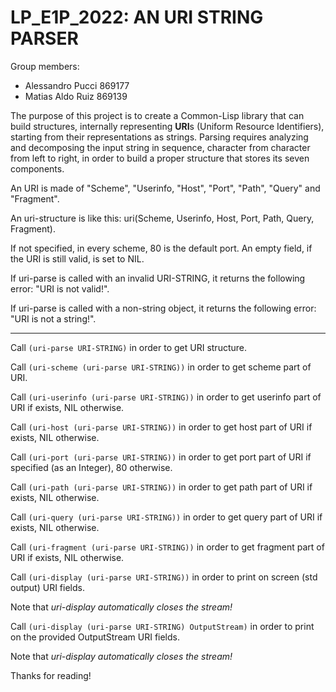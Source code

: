 # LP_E1P_2022: AN URI STRING PARSER

Group members:
- Alessandro Pucci 869177
- Matias Aldo Ruiz 869139

The purpose of this project is to create a Common-Lisp library that can build 
structures, internally representing **URI**s (Uniform Resource Identifiers), 
starting from their representations as strings.
Parsing requires analyzing and decomposing the input string in sequence, 
character from character from left to right, in order to build a proper 
structure that stores its seven components.

An URI is made of "Scheme", "Userinfo, "Host", "Port", "Path", "Query" and
"Fragment".

An uri-structure is like this: uri(Scheme, Userinfo, Host, Port, Path,
Query, Fragment).

If not specified, in every scheme, 80 is the default port.
An empty field, if the URI is still valid, is set to NIL.

If uri-parse is called with an invalid URI-STRING, it returns the following
error: "URI is not valid!".

If uri-parse is called with a non-string object, it returns the following
error: "URI is not a string!".

-----------------------------------------------------------------------------

Call `(uri-parse URI-STRING)` in order to get URI structure.

Call `(uri-scheme (uri-parse URI-STRING))` in order to get scheme part of URI. 

Call `(uri-userinfo (uri-parse URI-STRING))` in order to get userinfo part of
     URI if exists, NIL otherwise.
     
Call `(uri-host (uri-parse URI-STRING))` in order to get host part of
     URI if exists, NIL otherwise.
     
Call `(uri-port (uri-parse URI-STRING))` in order to get port part of
     URI if specified (as an Integer), 80 otherwise.
     
Call `(uri-path (uri-parse URI-STRING))` in order to get path part of
     URI if exists, NIL otherwise.
     
Call `(uri-query (uri-parse URI-STRING))` in order to get query part of
     URI if exists, NIL otherwise.
     
Call `(uri-fragment (uri-parse URI-STRING))` in order to get fragment part of
     URI if exists, NIL otherwise.
     
Call `(uri-display (uri-parse URI-STRING))` in order to print on screen
     (std output) URI fields.
     
Note that *uri-display automatically closes the stream!*
     
Call `(uri-display (uri-parse URI-STRING) OutputStream)` in order to print
     on the provided OutputStream URI fields.
     
Note that *uri-display automatically closes the stream!*

Thanks for reading!
